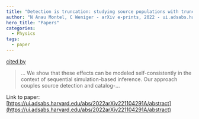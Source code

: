 ```yaml
---
title: "Detection is truncation: studying source populations with truncated marginal neural ratio estimation"
author: "N Anau Montel, C Weniger - arXiv e-prints, 2022 - ui.adsabs.harvard.edu"
hero_title: "Papers"
categories:
  - Physics
tags:
  - paper
---
```

[cited by](https://scholar.google.com/scholar?cites=6744423897033119108&as_sdt=5,36&sciodt=0,36&hl=en&num=20)

>… We show that these effects can be modeled self-consistently in the context of sequential simulation-based inference. Our approach couples source detection and catalog-…

Link to paper: [https://ui.adsabs.harvard.edu/abs/2022arXiv221104291A/abstract](https://ui.adsabs.harvard.edu/abs/2022arXiv221104291A/abstract)
